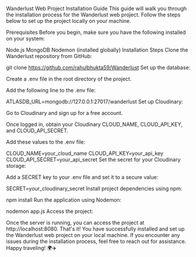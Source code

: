 Wanderlust Web Project Installation Guide
This guide will walk you through the installation process for the Wanderlust web project. Follow the steps below to set up the project locally on your machine.

Prerequisites
Before you begin, make sure you have the following installed on your system:

Node.js 
MongoDB
Nodemon (installed globally)
Installation Steps
Clone the Wanderlust repository from GitHub:

git clone https://github.com/rahulbhukta59/Wanderlust
Set up the database:

Create a .env file in the root directory of the project.

Add the following line to the .env file:

ATLASDB_URL=mongodb://127.0.0.1:27017/wanderlust
Set up Cloudinary:

Go to Cloudinary and sign up for a free account.

Once logged in, obtain your Cloudinary CLOUD_NAME, CLOUD_API_KEY, and CLOUD_API_SECRET.

Add these values to the .env file:

CLOUD_NAME=your_cloud_name
CLOUD_API_KEY=your_api_key
CLOUD_API_SECRET=your_api_secret
Set the secret for your Cloudinary storage:

Add a SECRET key to your .env file and set it to a secure value:

SECRET=your_cloudinary_secret
Install project dependencies using npm:

npm install
Run the application using Nodemon:

nodemon app.js
Access the project:

Once the server is running, you can access the project at http://localhost:8080.
That's it! You have successfully installed and set up the Wanderlust web project on your local machine. If you encounter any issues during the installation process, feel free to reach out for assistance. Happy traveling! 🌍✈️

